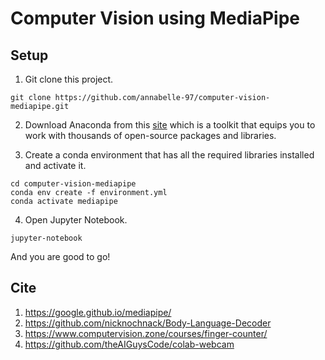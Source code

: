 # Computer Vision using MediaPipe

## Setup
1. Git clone this project.
```
git clone https://github.com/annabelle-97/computer-vision-mediapipe.git
```

2. Download Anaconda from this [site](https://www.anaconda.com/products/individual) which is a toolkit that equips you to work with thousands of open-source packages and libraries. <br>

3. Create a conda environment that has all the required libraries installed and activate it.
```
cd computer-vision-mediapipe
conda env create -f environment.yml
conda activate mediapipe
```

4. Open Jupyter Notebook.
```
jupyter-notebook
```

And you are good to go!

## Cite
1. https://google.github.io/mediapipe/
2. https://github.com/nicknochnack/Body-Language-Decoder
3. https://www.computervision.zone/courses/finger-counter/
4. https://github.com/theAIGuysCode/colab-webcam

